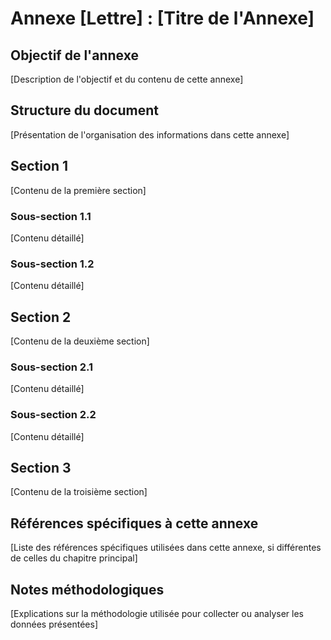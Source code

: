 # Annexe [Lettre] : [Titre de l'Annexe]

## Objectif de l'annexe

[Description de l'objectif et du contenu de cette annexe]

## Structure du document

[Présentation de l'organisation des informations dans cette annexe]

## Section 1
[Contenu de la première section]

### Sous-section 1.1
[Contenu détaillé]

### Sous-section 1.2
[Contenu détaillé]

## Section 2
[Contenu de la deuxième section]

### Sous-section 2.1
[Contenu détaillé]

### Sous-section 2.2
[Contenu détaillé]

## Section 3
[Contenu de la troisième section]

## Références spécifiques à cette annexe

[Liste des références spécifiques utilisées dans cette annexe, si différentes de celles du chapitre principal]

## Notes méthodologiques

[Explications sur la méthodologie utilisée pour collecter ou analyser les données présentées]
